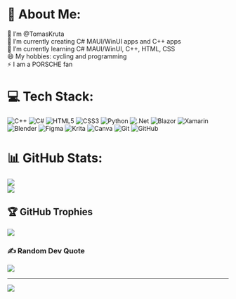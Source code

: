 # 💫 About Me:
👋 I’m @TomasKruta<br>🤖 I’m currently creating C# MAUI/WinUI apps and C++ apps<br>🧐 I’m currently learning C# MAUI/WinUI, C++, HTML, CSS<br>😄 My hobbies: cycling and programming<br>⚡ I am a PORSCHE fan


# 💻 Tech Stack:
![C++](https://img.shields.io/badge/c++-%2300599C.svg?style=plastic&logo=c%2B%2B&logoColor=white) ![C#](https://img.shields.io/badge/c%23-%23239120.svg?style=plastic&logo=csharp&logoColor=white) ![HTML5](https://img.shields.io/badge/html5-%23E34F26.svg?style=plastic&logo=html5&logoColor=white) ![CSS3](https://img.shields.io/badge/css3-%231572B6.svg?style=plastic&logo=css3&logoColor=white) ![Python](https://img.shields.io/badge/python-3670A0?style=plastic&logo=python&logoColor=ffdd54) ![.Net](https://img.shields.io/badge/.NET-5C2D91?style=plastic&logo=.net&logoColor=white) ![Blazor](https://img.shields.io/badge/blazor-%235C2D91.svg?style=plastic&logo=blazor&logoColor=white) ![Xamarin](https://img.shields.io/badge/Xamarin-3199DC?style=plastic&logo=xamarin&logoColor=white) ![Blender](https://img.shields.io/badge/blender-%23F5792A.svg?style=plastic&logo=blender&logoColor=white) ![Figma](https://img.shields.io/badge/figma-%23F24E1E.svg?style=plastic&logo=figma&logoColor=white) ![Krita](https://img.shields.io/badge/Krita-203759?style=plastic&logo=krita&logoColor=EEF37B) ![Canva](https://img.shields.io/badge/Canva-%2300C4CC.svg?style=plastic&logo=Canva&logoColor=white) ![Git](https://img.shields.io/badge/git-%23F05033.svg?style=plastic&logo=git&logoColor=white) ![GitHub](https://img.shields.io/badge/github-%23121011.svg?style=plastic&logo=github&logoColor=white)
# 📊 GitHub Stats:
![](https://github-readme-streak-stats.herokuapp.com/?user=TomasKruta&theme=dark&hide_border=false)<br/>
![](https://github-readme-stats.vercel.app/api/top-langs/?username=TomasKruta&theme=dark&hide_border=false&include_all_commits=false&count_private=true&layout=compact)

## 🏆 GitHub Trophies
![](https://github-profile-trophy.vercel.app/?username=TomasKruta&theme=radical&no-frame=false&no-bg=true&margin-w=4)

### ✍️ Random Dev Quote
![](https://quotes-github-readme.vercel.app/api?type=horizontal&theme=radical)

---
[![](https://visitcount.itsvg.in/api?id=TomasKruta&icon=2&color=6)](https://visitcount.itsvg.in)

<!-- Proudly created with GPRM ( https://gprm.itsvg.in ) -->

<!---
TomasKruta/TomasKruta is a ✨ special ✨ repository because its `README.md` (this file) appears on your GitHub profile.
You can click the Preview link to take a look at your changes.
--->
